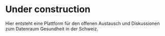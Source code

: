 # Under construction

Hier entsteht eine Plattform für den offenen Austausch und Diskussionen zum Datenraum Gesundheit in der Schweiz.  
